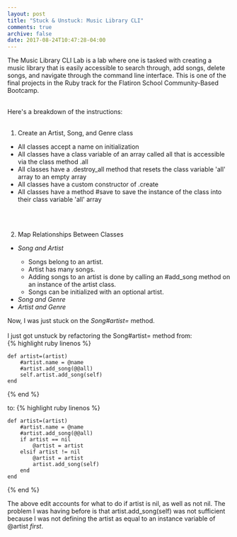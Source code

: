 ```yaml
---
layout: post
title: "Stuck & Unstuck: Music Library CLI"
comments: true
archive: false
date: 2017-08-24T10:47:28-04:00
---
```


The Music Library CLI Lab is a lab where one is tasked with creating  a music library that is easily accessible to search through, add songs, delete songs, and navigate through the command line interface. This is one of the final projects in the Ruby track for the Flatiron School Community-Based Bootcamp. <br><br>

Here's a breakdown of the instructions: <br><br>
1) Create an Artist, Song, and Genre class
<ul>
	<li>All classes accept a name on initialization</li>
	<li>All classes have a class variable of an array called all that is accessible via the class method .all</li>
	<li>All classes have a .destroy_all method that resets the class variable 'all' array to an empty array</li>
	<li>All classes have a custom constructor of .create</li> 
	<li>All classes have a method #save to save the instance of the class into their class variable 'all' array</li>
</ul>
<br><br>

2) Map Relationships Between Classes
<ul>
	<li><em>Song and Artist</em></li>
		<ul>
			<li>Songs belong to an artist.</li>
			<li>Artist has many songs.</li>
			<li>Adding songs to an artist is done by calling an #add_song method on an instance of the artist class.</li>
			<li>Songs can be initialized with an optional artist.</li>
		</ul>
	<li><em>Song and Genre</em></li>
	<li><em>Artist and Genre</em></li>
</ul>
Now, I was just stuck on the <em>Song#artist=</em> method. <br><br>
I just got unstuck by refactoring the Song#artist= method from:<br> 
{% highlight ruby linenos %}

	def artist=(artist)
		#artist.name = @name
		#artist.add_song(@@all)
		self.artist.add_song(self)
	end 

{% end %}

to:
{% highlight ruby linenos %}

	def artist=(artist)
		#artist.name = @name
		#artist.add_song(@@all)
		if artist == nil
			@artist = artist
		elsif artist != nil
			@artist = artist
			artist.add_song(self)
		end
	end 

{% end %}

The above edit accounts for what to do if artist is nil, as well as not nil. The problem I was having before is that artist.add_song(self) was not sufficient because I was not defining the artist as equal to an instance variable of @artist <em>first</em>. 




